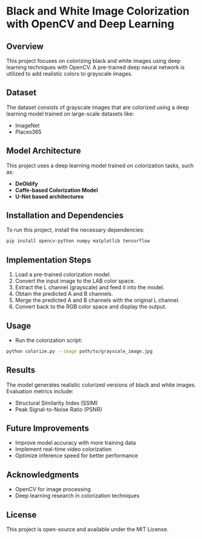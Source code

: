 # Black and White Image Colorization with OpenCV and Deep Learning

## Overview
This project focuses on colorizing black and white images using deep learning techniques with OpenCV. A pre-trained deep neural network is utilized to add realistic colors to grayscale images.

## Dataset
The dataset consists of grayscale images that are colorized using a deep learning model trained on large-scale datasets like:
- ImageNet
- Places365

## Model Architecture
This project uses a deep learning model trained on colorization tasks, such as:
- **DeOldify**
- **Caffe-based Colorization Model**
- **U-Net based architectures**

## Installation and Dependencies
To run this project, install the necessary dependencies:
```bash
pip install opencv-python numpy matplotlib tensorflow
```

## Implementation Steps
1. Load a pre-trained colorization model.
2. Convert the input image to the LAB color space.
3. Extract the L channel (grayscale) and feed it into the model.
4. Obtain the predicted A and B channels.
5. Merge the predicted A and B channels with the original L channel.
6. Convert back to the RGB color space and display the output.

## Usage
- Run the colorization script:
```bash
python colorize.py --image path/to/grayscale_image.jpg
```

## Results
The model generates realistic colorized versions of black and white images. Evaluation metrics include:
- Structural Similarity Index (SSIM)
- Peak Signal-to-Noise Ratio (PSNR)

## Future Improvements
- Improve model accuracy with more training data
- Implement real-time video colorization
- Optimize inference speed for better performance

## Acknowledgments
- OpenCV for image processing
- Deep learning research in colorization techniques

## License
This project is open-source and available under the MIT License.

